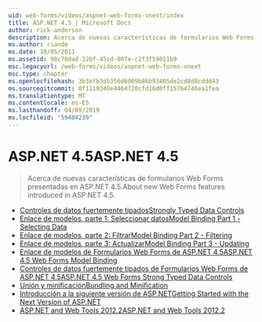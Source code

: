 ```yaml
---
uid: web-forms/videos/aspnet-web-forms-vnext/index
title: ASP.NET 4.5 | Microsoft Docs
author: rick-anderson
description: Acerca de nuevas características de formularios Web Forms presentadas en ASP.NET 4.5.
ms.author: riande
ms.date: 10/05/2011
ms.assetid: 98c78dad-22bf-45cd-807e-c2f3f59011b9
msc.legacyurl: /web-forms/videos/aspnet-web-forms-vnext
msc.type: chapter
ms.openlocfilehash: 3b3efb3d5356d6009b86b93405de2cd8d8cddd43
ms.sourcegitcommit: 0f1119340e4464720cfd16d0ff15764746ea1fea
ms.translationtype: MT
ms.contentlocale: es-ES
ms.lasthandoff: 04/09/2019
ms.locfileid: "59404239"
---
```

# <a name="aspnet-45"></a><span data-ttu-id="62f94-103">ASP.NET 4.5</span><span class="sxs-lookup"><span data-stu-id="62f94-103">ASP.NET 4.5</span></span>

> <span data-ttu-id="62f94-104">Acerca de nuevas características de formularios Web Forms presentadas en ASP.NET 4.5.</span><span class="sxs-lookup"><span data-stu-id="62f94-104">About new Web Forms features introduced in ASP.NET 4.5.</span></span>


- [<span data-ttu-id="62f94-105">Controles de datos fuertemente tipados</span><span class="sxs-lookup"><span data-stu-id="62f94-105">Strongly Typed Data Controls</span></span>](aspnet-vnext-videos-strongly-typed-data-controls.md)
- [<span data-ttu-id="62f94-106">Enlace de modelos, parte 1: Seleccionar datos</span><span class="sxs-lookup"><span data-stu-id="62f94-106">Model Binding Part 1 - Selecting Data</span></span>](aspnet-vnext-videos-model-binding-part-1-selecting-data.md)
- [<span data-ttu-id="62f94-107">Enlace de modelos, parte 2: Filtrar</span><span class="sxs-lookup"><span data-stu-id="62f94-107">Model Binding Part 2 - Filtering</span></span>](aspnet-vnext-videos-model-binding-part-2-filtering.md)
- [<span data-ttu-id="62f94-108">Enlace de modelos, parte 3: Actualizar</span><span class="sxs-lookup"><span data-stu-id="62f94-108">Model Binding Part 3 - Updating</span></span>](aspnet-vnext-videos-model-binding-part-3-updating.md)
- [<span data-ttu-id="62f94-109">Enlace de modelos de Formularios Web Forms de ASP.NET 4.5</span><span class="sxs-lookup"><span data-stu-id="62f94-109">ASP.NET 4.5 Web Forms Model Binding</span></span>](aspnet-45-web-forms-model-binding.md)
- [<span data-ttu-id="62f94-110">Controles de datos fuertemente tipados de Formularios Web Forms de ASP.NET 4.5</span><span class="sxs-lookup"><span data-stu-id="62f94-110">ASP.NET 4.5 Web Forms Strong Typed Data Controls</span></span>](aspnet-45-web-forms-strong-typed-data-controls.md)
- [<span data-ttu-id="62f94-111">Unión y minificación</span><span class="sxs-lookup"><span data-stu-id="62f94-111">Bundling and Minification</span></span>](aspnet-vnext-videos-bundling-and-minification.md)
- [<span data-ttu-id="62f94-112">Introducción a la siguiente versión de ASP.NET</span><span class="sxs-lookup"><span data-stu-id="62f94-112">Getting Started with the Next Version of ASP.NET</span></span>](getting-started-with-the-next-version-of-aspnet.md)
- [<span data-ttu-id="62f94-113">ASP.NET and Web Tools 2012.2</span><span class="sxs-lookup"><span data-stu-id="62f94-113">ASP.NET and Web Tools 2012.2</span></span>](aspnet-and-web-tools-20122.md)
